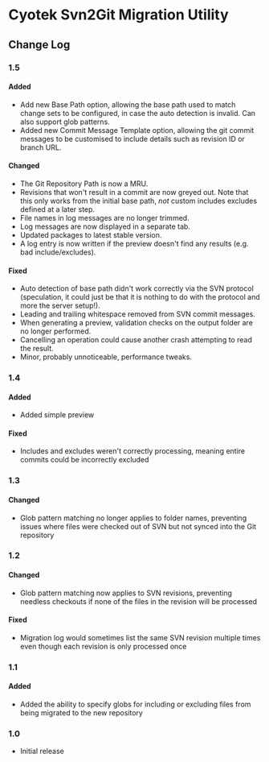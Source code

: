 # Cyotek Svn2Git Migration Utility

## Change Log

### 1.5

#### Added

* Add new Base Path option, allowing the base path used to match
  change sets to be configured, in case the auto detection is
  invalid. Can also support glob patterns.
* Added new Commit Message Template option, allowing the git
  commit messages to be customised to include details such as
  revision ID or branch URL.

#### Changed

* The Git Repository Path is now a MRU.
* Revisions that won't result in a commit are now greyed out.
  Note that this only works from the initial base path, _not_
  custom includes excludes defined at a later step.
* File names in log messages are no longer trimmed.
* Log messages are now displayed in a separate tab.
* Updated packages to latest stable version.
* A log entry is now written if the preview doesn't find any
  results (e.g. bad include/excludes).

#### Fixed

* Auto detection of base path didn't work correctly via the SVN
  protocol (speculation, it could just be that it is nothing to
  do with the protocol and more the server setup!).
* Leading and trailing whitespace removed from SVN commit
  messages.
* When generating a preview, validation checks on the output
  folder are no longer performed.
* Cancelling an operation could cause another crash attempting
  to read the result.
* Minor, probably unnoticeable, performance tweaks.

### 1.4

#### Added

* Added simple preview

#### Fixed

* Includes and excludes weren't correctly processing, meaning
  entire commits could be incorrectly excluded

### 1.3

#### Changed

* Glob pattern matching no longer applies to folder names,
  preventing issues where files were checked out of SVN but not
  synced into the Git repository

### 1.2

#### Changed

* Glob pattern matching now applies to SVN revisions, preventing
  needless checkouts if none of the files in the revision will
  be processed

#### Fixed

* Migration log would sometimes list the same SVN revision
  multiple times even though each revision is only processed
  once

### 1.1

#### Added

* Added the ability to specify globs for including or excluding
  files from being migrated to the new repository  

### 1.0

* Initial release
